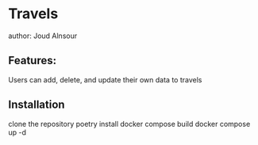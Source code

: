 # Travels
author: Joud Alnsour
## Features:
Users can add, delete, and update their own data to travels
## Installation
clone the repository
poetry install
docker compose build
docker compose up -d
